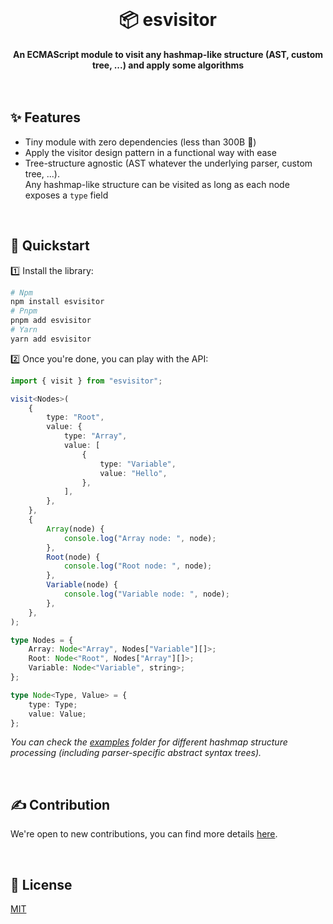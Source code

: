 <br>
<div align="center">
    <h1>📦 esvisitor</h1>
    <strong>An ECMAScript module to visit any hashmap-like structure (AST, custom tree, ...) and apply some algorithms</strong>
</div>
<br>
<br>

## ✨ Features

-   Tiny module with zero dependencies (less than 300B 🚀)
-   Apply the visitor design pattern in a functional way with ease
-   Tree-structure agnostic (AST whatever the underlying parser, custom tree, ...).  
    Any hashmap-like structure can be visited as long as each node exposes a `type` field

<br>

## 🚀 Quickstart

1️⃣ Install the library:

```bash
# Npm
npm install esvisitor
# Pnpm
pnpm add esvisitor
# Yarn
yarn add esvisitor
```

2️⃣ Once you're done, you can play with the API:

```ts
import { visit } from "esvisitor";

visit<Nodes>(
	{
		type: "Root",
		value: {
			type: "Array",
			value: [
				{
					type: "Variable",
					value: "Hello",
				},
			],
		},
	},
	{
		Array(node) {
			console.log("Array node: ", node);
		},
		Root(node) {
			console.log("Root node: ", node);
		},
		Variable(node) {
			console.log("Variable node: ", node);
		},
	},
);

type Nodes = {
	Array: Node<"Array", Nodes["Variable"][]>;
	Root: Node<"Root", Nodes["Array"][]>;
	Variable: Node<"Variable", string>;
};

type Node<Type, Value> = {
	type: Type;
	value: Value;
};
```

_You can check the [examples](../examples/) folder for different hashmap structure processing (including parser-specific abstract syntax trees)._

<br>

## ✍️ Contribution

We're open to new contributions, you can find more details [here](https://github.com/adbayb/esvisitor/blob/main/CONTRIBUTING.md).

<br>

## 📖 License

[MIT](https://github.com/adbayb/esvisitor/blob/main/LICENSE "License MIT")

<br>
